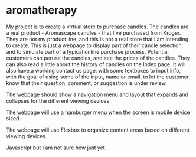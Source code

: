 # aromatherapy

My project is to create a virtual store to purchase candles.  The candles are a real product - Aromascape candles - that I've purchased from Kroger.  They are not my  product line, and this is not a real store that I am intending to create. This is just a webpage to display part of their candle selection, and to simulate part of a typical online purchase process. Potential customers can peruse the candles, and see the prices of the candles. They can also read a little about the history of candles on the Index page. It will also have,a working contact us page. with some textboxes to input info, with the goal of using some of the input, name or email, to let the customer know that their question, comment, or suggestion is under review.


The webpage should show a navigation menu and layout that expands and collapses for the different viewing devices.

The webpage will use a hamburger menu when the screen is mobile device sized.

The webpage will use Flexbox to organize content areas based on different viewing devices.

Javascript but I am not sure how just yet.
